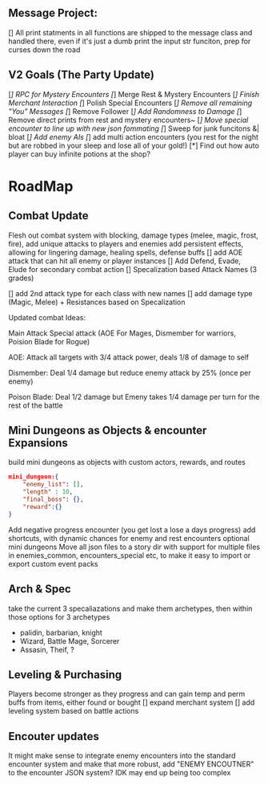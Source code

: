 ## Message Project:
[] All print statments in all functions are shipped to the message class and handled there, even if it's just a dumb print the input str funciton, prep for curses down the road






## V2 Goals (The Party Update)
[*] RPC for Mystery Encounters
[*] Merge Rest & Mystery Encounters
[*] Finish Merchant Interaction
[*] Polish Special Encounters 
[*] Remove all remaining "You" Messages
[*] Remove Follower
[*] Add Randomness to Damage
[*] Remove direct prints from rest and mystery encounters~
[*] Move special encounter to line up with new json fommating
[*] Sweep for junk funcitons &| bloat
[*] Add enemy AIs
[*] add multi action encounters (you rest for the night but are robbed in your sleep and lose all of your gold!)
[*] Find out how auto player can buy infinite potions at the shop?


# RoadMap

## Combat Update
Flesh out combat system with blocking, damage types (melee, magic, frost, fire), add unique attacks to players and enemies
add persistent effects, allowing for lingering damage, healing spells, defense buffs
[] add AOE attack that can hit all enemy or player instances
[] Add Defend, Evade, Elude for secondary combat action
[] Specalization based Attack Names (3 grades)

[] add 2nd attack type for each class with new names
[] add damage type (Magic, Melee) + Resistances based on Specalization

Updated combat Ideas:

Main Attack 
Special attack (AOE For Mages, Dismember for warriors, Poision Blade for Rogue)

AOE: Attack all targets with 3/4 attack power, deals 1/8 of damage to self

Dismember: Deal 1/4 damage but reduce enemy attack by 25% (once per enemy)

Poison Blade: Deal 1/2 damage but Emeny takes 1/4 damage per turn for the rest of the battle


## Mini Dungeons as Objects & encounter Expansions
build mini dungeons as objects with custom actors, rewards, and routes
```json
mini_dungeon:{
    "enemy_list": [],
    "length" : 10,
    "final_boss": {},
    "reward":{}
}
```
Add negative progress encounter (you get lost a lose a days progress)
add shortcuts, with dynamic chances for enemy and rest encounters
optional mini dungeons
Move all json files to a story dir with support for multiple files in enemies_common, encounters_special etc, to make it easy to import or export custom event packs

## Arch & Spec
take the current 3 specaliazations and make them archetypes, then within those options for 3 archetypes

- palidin, barbarian, knight
- Wizard, Battle Mage, Sorcerer
- Assasin, Theif, ?

## Leveling & Purchasing
Players become stronger as they progress and can gain temp and perm buffs from items, either found or bought
[] expand merchant system
[] add leveling system based on battle actions


## Encouter updates

It might make sense to integrate enemy encounters into the standard encounter system and make that more robust, add "ENEMY ENCOUTNER" to the encounter JSON system?
IDK may end up being too complex